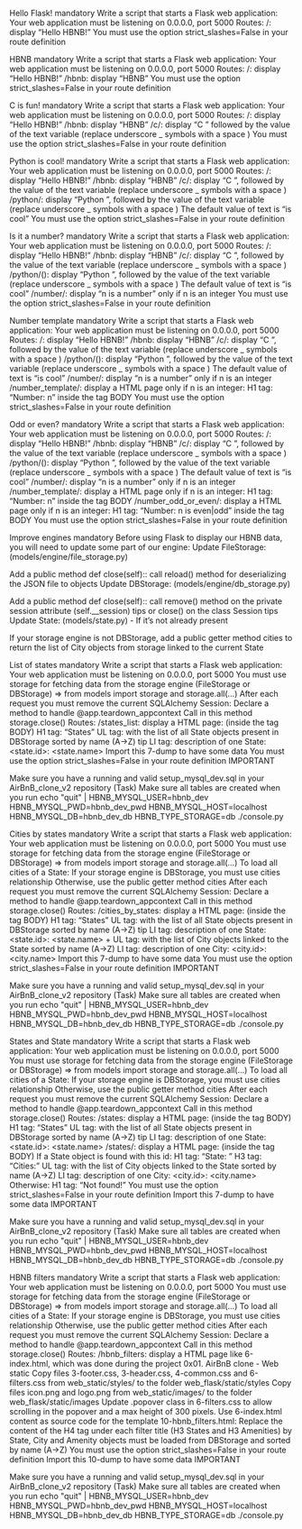 Hello Flask! mandatory Write a script that starts a Flask web application:
Your web application must be listening on 0.0.0.0, port 5000 Routes: /: display “Hello HBNB!” You must use the option strict_slashes=False in your route definition

HBNB mandatory Write a script that starts a Flask web application:
Your web application must be listening on 0.0.0.0, port 5000 Routes: /: display “Hello HBNB!” /hbnb: display “HBNB” You must use the option strict_slashes=False in your route definition

C is fun! mandatory Write a script that starts a Flask web application:
Your web application must be listening on 0.0.0.0, port 5000 Routes: /: display “Hello HBNB!” /hbnb: display “HBNB” /c/: display “C ” followed by the value of the text variable (replace underscore _ symbols with a space ) You must use the option strict_slashes=False in your route definition

Python is cool! mandatory Write a script that starts a Flask web application:
Your web application must be listening on 0.0.0.0, port 5000 Routes: /: display “Hello HBNB!” /hbnb: display “HBNB” /c/: display “C ”, followed by the value of the text variable (replace underscore _ symbols with a space ) /python/: display “Python ”, followed by the value of the text variable (replace underscore _ symbols with a space ) The default value of text is “is cool” You must use the option strict_slashes=False in your route definition

Is it a number? mandatory Write a script that starts a Flask web application:
Your web application must be listening on 0.0.0.0, port 5000 Routes: /: display “Hello HBNB!” /hbnb: display “HBNB” /c/: display “C ”, followed by the value of the text variable (replace underscore _ symbols with a space ) /python/(): display “Python ”, followed by the value of the text variable (replace underscore _ symbols with a space ) The default value of text is “is cool” /number/: display “n is a number” only if n is an integer You must use the option strict_slashes=False in your route definition

Number template mandatory Write a script that starts a Flask web application:
Your web application must be listening on 0.0.0.0, port 5000 Routes: /: display “Hello HBNB!” /hbnb: display “HBNB” /c/: display “C ”, followed by the value of the text variable (replace underscore _ symbols with a space ) /python/(): display “Python ”, followed by the value of the text variable (replace underscore _ symbols with a space ) The default value of text is “is cool” /number/: display “n is a number” only if n is an integer /number_template/: display a HTML page only if n is an integer: H1 tag: “Number: n” inside the tag BODY You must use the option strict_slashes=False in your route definition

Odd or even? mandatory Write a script that starts a Flask web application:
Your web application must be listening on 0.0.0.0, port 5000 Routes: /: display “Hello HBNB!” /hbnb: display “HBNB” /c/: display “C ”, followed by the value of the text variable (replace underscore _ symbols with a space ) /python/(): display “Python ”, followed by the value of the text variable (replace underscore _ symbols with a space ) The default value of text is “is cool” /number/: display “n is a number” only if n is an integer /number_template/: display a HTML page only if n is an integer: H1 tag: “Number: n” inside the tag BODY /number_odd_or_even/: display a HTML page only if n is an integer: H1 tag: “Number: n is even|odd” inside the tag BODY You must use the option strict_slashes=False in your route definition

Improve engines mandatory Before using Flask to display our HBNB data, you will need to update some part of our engine:
Update FileStorage: (models/engine/file_storage.py)

Add a public method def close(self):: call reload() method for deserializing the JSON file to objects Update DBStorage: (models/engine/db_storage.py)

Add a public method def close(self):: call remove() method on the private session attribute (self.__session) tips or close() on the class Session tips Update State: (models/state.py) - If it’s not already present

If your storage engine is not DBStorage, add a public getter method cities to return the list of City objects from storage linked to the current State

List of states mandatory Write a script that starts a Flask web application:
Your web application must be listening on 0.0.0.0, port 5000 You must use storage for fetching data from the storage engine (FileStorage or DBStorage) => from models import storage and storage.all(...) After each request you must remove the current SQLAlchemy Session: Declare a method to handle @app.teardown_appcontext Call in this method storage.close() Routes: /states_list: display a HTML page: (inside the tag BODY) H1 tag: “States” UL tag: with the list of all State objects present in DBStorage sorted by name (A->Z) tip LI tag: description of one State: <state.id>: <state.name> Import this 7-dump to have some data You must use the option strict_slashes=False in your route definition IMPORTANT

Make sure you have a running and valid setup_mysql_dev.sql in your AirBnB_clone_v2 repository (Task) Make sure all tables are created when you run echo "quit" | HBNB_MYSQL_USER=hbnb_dev HBNB_MYSQL_PWD=hbnb_dev_pwd HBNB_MYSQL_HOST=localhost HBNB_MYSQL_DB=hbnb_dev_db HBNB_TYPE_STORAGE=db ./console.py

Cities by states mandatory Write a script that starts a Flask web application:
Your web application must be listening on 0.0.0.0, port 5000 You must use storage for fetching data from the storage engine (FileStorage or DBStorage) => from models import storage and storage.all(...) To load all cities of a State: If your storage engine is DBStorage, you must use cities relationship Otherwise, use the public getter method cities After each request you must remove the current SQLAlchemy Session: Declare a method to handle @app.teardown_appcontext Call in this method storage.close() Routes: /cities_by_states: display a HTML page: (inside the tag BODY) H1 tag: “States” UL tag: with the list of all State objects present in DBStorage sorted by name (A->Z) tip LI tag: description of one State: <state.id>: <state.name> + UL tag: with the list of City objects linked to the State sorted by name (A->Z) LI tag: description of one City: <city.id>: <city.name> Import this 7-dump to have some data You must use the option strict_slashes=False in your route definition IMPORTANT

Make sure you have a running and valid setup_mysql_dev.sql in your AirBnB_clone_v2 repository (Task) Make sure all tables are created when you run echo "quit" | HBNB_MYSQL_USER=hbnb_dev HBNB_MYSQL_PWD=hbnb_dev_pwd HBNB_MYSQL_HOST=localhost HBNB_MYSQL_DB=hbnb_dev_db HBNB_TYPE_STORAGE=db ./console.py

States and State mandatory Write a script that starts a Flask web application:
Your web application must be listening on 0.0.0.0, port 5000 You must use storage for fetching data from the storage engine (FileStorage or DBStorage) => from models import storage and storage.all(...) To load all cities of a State: If your storage engine is DBStorage, you must use cities relationship Otherwise, use the public getter method cities After each request you must remove the current SQLAlchemy Session: Declare a method to handle @app.teardown_appcontext Call in this method storage.close() Routes: /states: display a HTML page: (inside the tag BODY) H1 tag: “States” UL tag: with the list of all State objects present in DBStorage sorted by name (A->Z) tip LI tag: description of one State: <state.id>: <state.name> /states/: display a HTML page: (inside the tag BODY) If a State object is found with this id: H1 tag: “State: ” H3 tag: “Cities:” UL tag: with the list of City objects linked to the State sorted by name (A->Z) LI tag: description of one City: <city.id>: <city.name> Otherwise: H1 tag: “Not found!” You must use the option strict_slashes=False in your route definition Import this 7-dump to have some data IMPORTANT

Make sure you have a running and valid setup_mysql_dev.sql in your AirBnB_clone_v2 repository (Task) Make sure all tables are created when you run echo "quit" | HBNB_MYSQL_USER=hbnb_dev HBNB_MYSQL_PWD=hbnb_dev_pwd HBNB_MYSQL_HOST=localhost HBNB_MYSQL_DB=hbnb_dev_db HBNB_TYPE_STORAGE=db ./console.py

HBNB filters mandatory Write a script that starts a Flask web application:
Your web application must be listening on 0.0.0.0, port 5000 You must use storage for fetching data from the storage engine (FileStorage or DBStorage) => from models import storage and storage.all(...) To load all cities of a State: If your storage engine is DBStorage, you must use cities relationship Otherwise, use the public getter method cities After each request you must remove the current SQLAlchemy Session: Declare a method to handle @app.teardown_appcontext Call in this method storage.close() Routes: /hbnb_filters: display a HTML page like 6-index.html, which was done during the project 0x01. AirBnB clone - Web static Copy files 3-footer.css, 3-header.css, 4-common.css and 6-filters.css from web_static/styles/ to the folder web_flask/static/styles Copy files icon.png and logo.png from web_static/images/ to the folder web_flask/static/images Update .popover class in 6-filters.css to allow scrolling in the popover and a max height of 300 pixels. Use 6-index.html content as source code for the template 10-hbnb_filters.html: Replace the content of the H4 tag under each filter title (H3 States and H3 Amenities) by   State, City and Amenity objects must be loaded from DBStorage and sorted by name (A->Z) You must use the option strict_slashes=False in your route definition Import this 10-dump to have some data IMPORTANT

Make sure you have a running and valid setup_mysql_dev.sql in your AirBnB_clone_v2 repository (Task) Make sure all tables are created when you run echo "quit" | HBNB_MYSQL_USER=hbnb_dev HBNB_MYSQL_PWD=hbnb_dev_pwd HBNB_MYSQL_HOST=localhost HBNB_MYSQL_DB=hbnb_dev_db HBNB_TYPE_STORAGE=db ./console.py
